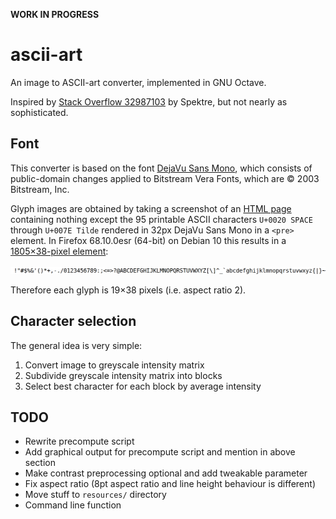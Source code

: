 **WORK IN PROGRESS**

# ascii-art

An image to ASCII-art converter, implemented in GNU Octave.

Inspired by [Stack Overflow 32987103][so] by Spektre,
but not nearly as sophisticated.

[so]: https://stackoverflow.com/q/32987103

## Font

This converter is based on the font [DejaVu Sans Mono][font],
which consists of public-domain changes applied to
Bitstream Vera Fonts, which are ©&nbsp;2003 Bitstream, Inc.

[font]: https://dejavu-fonts.github.io/

Glyph images are obtained by taking a screenshot of an [HTML page][html]
containing nothing except the 95 printable ASCII characters
`U+0020 SPACE` through `U+007E Tilde`
rendered in 32px DejaVu Sans Mono in a `<pre>` element.
In Firefox 68.10.0esr (64-bit) on Debian&nbsp;10
this results in a [1805×38-pixel element][png]:

![The 95 printable ASCII characters rendered in DejaVu Sans Mono][png]

Therefore each glyph is 19×38 pixels (i.e.&nbsp;aspect ratio 2).

[png]: glyphs/ascii.png
[html]: glyphs/ascii.html

## Character selection

The general idea is very simple:

1. Convert image to greyscale intensity matrix
2. Subdivide greyscale intensity matrix into blocks
3. Select best character for each block by average intensity

## TODO

* Rewrite precompute script
* Add graphical output for precompute script and mention in above section
* Make contrast preprocessing optional and add tweakable parameter
* Fix aspect ratio (8pt aspect ratio and line height behaviour is different)
* Move stuff to `resources/` directory
* Command line function
